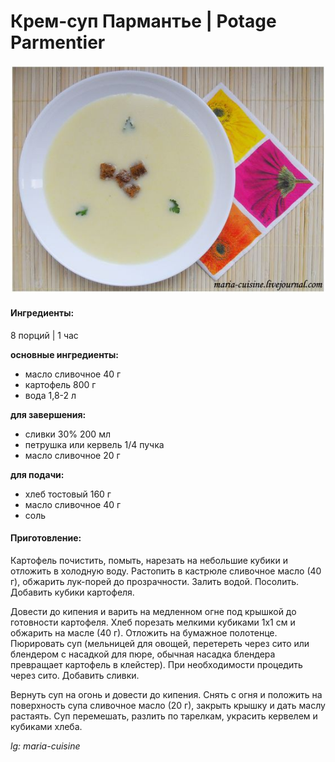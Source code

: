 ﻿---
image: ../pics/potage_parmentier.jpg
---
# Крем-суп Пармантье | Potage Parmentier

![Крем-суп Пармантье](../pics/potage_parmentier.jpg)

#### Ингредиенты:

8 порций | 1 час

**основные ингредиенты:**

* масло сливочное 40 г
* картофель 800 г
* вода 1,8-2 л

**для завершения:**

* сливки 30% 200 мл
* петрушка или кервель 1/4 пучка
* масло сливочное 20 г

**для подачи:**

* хлеб тостовый 160 г
* масло сливочное 40 г
* соль

#### Приготовление:

Картофель почистить, помыть, нарезать на небольшие кубики и отложить в холодную воду. Растопить в кастрюле сливочное масло (40 г), обжарить лук-порей до прозрачности. Залить водой. Посолить. Добавить кубики картофеля.

Довести до кипения и варить на медленном огне под крышкой до готовности картофеля. Хлеб порезать мелкими кубиками 1х1 см и обжарить на масле (40 г). Отложить на бумажное полотенце. Пюрировать суп (мельницей для овощей, перетереть через сито или блендером с насадкой для пюре, обычная насадка блендера превращает картофель в клейстер). При необходимости процедить через сито. Добавить сливки.

Вернуть суп на огонь и довести до кипения. Снять с огня и положить на поверхность супа сливочное масло (20 г), закрыть крышку и дать маслу растаять. Суп перемешать, разлить по тарелкам, украсить кервелем и кубиками хлеба.

_lg: maria-cuisine_

